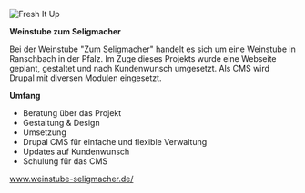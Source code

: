 ![Fresh It Up](/img/work/weinstube/thumb.jpg)

**Weinstube zum Seligmacher**

Bei der Weinstube "Zum Seligmacher" handelt es sich um eine Weinstube in Ranschbach in der Pfalz. Im Zuge dieses Projekts wurde eine Webseite geplant, gestaltet und nach Kundenwunsch umgesetzt. Als CMS wird Drupal mit diversen Modulen eingesetzt.

**Umfang**

- Beratung über das Projekt
- Gestaltung & Design
- Umsetzung
- Drupal CMS für einfache und flexible Verwaltung
- Updates auf Kundenwunsch
- Schulung für das CMS

<a href="http://www.weinstube-seligmacher.de/" target="_blank" rel="external">www.weinstube-seligmacher.de/</a>
